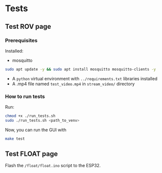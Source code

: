 # Tests


## Test ROV page

### Prerequisites
Installed:
- mosquitto
```bash
sudo apt update -y && sudo apt install mosquitto mosquitto-clients -y
```
- A `python` virtual environment with `../requirements.txt` libraries installed
- A .mp4 file named `test_video.mp4` in  `stream_video/` directory

### How to run tests
Run:
```bash
chmod +x ./run_tests.sh
sudo ./run_tests.sh <path_to_venv>
```
Now, you can run the GUI with
```bash
make test
```

## Test FLOAT page

Flash the `/float/float.ino` script to the ESP32.